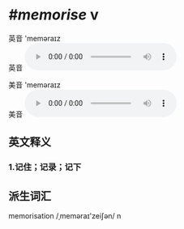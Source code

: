 # ***\#memorise*** v
英音 'meməraɪz  
英音
<audio src="./media/memorize1_AAC.aac" controls="controls"></audio>

美音 'meməraɪz  
美音
<audio src="./media/memorize2_AAC.aac" controls="controls"></audio>



  

英文释义
---
### 1.**记住；记录；记下**  


派生词汇
---
memorisation /ˌmeməraɪ'zeiʃən/ n   

